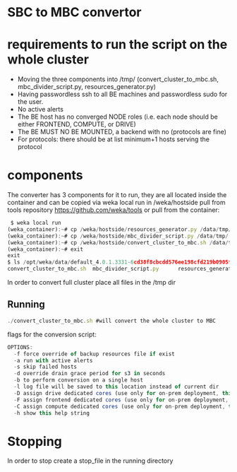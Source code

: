 # SBC to MBC convertor

# requirements to run the script on the whole cluster

- Moving the three components into /tmp/ (convert_cluster_to_mbc.sh, mbc_divider_script.py, resources_generator.py)
- Having passwordless ssh to all BE machines and passwordless sudo for the user.
- No active alerts
- The BE host has no converged NODE roles (i.e. each node should be either FRONTEND, COMPUTE, or DRIVE)
- The BE MUST NO BE MOUNTED, a backend with no (protocols are fine)
- For protocols: there should be at list minimum+1 hosts serving the protocol

# components

The converter has 3 components for it to run, they are all located inside the container and can be copied via weka local run in /weka/hostside
pull from tools repository https://github.com/weka/tools
or pull from the container:

```jsx
 $ weka local run
(weka_container):~# cp /weka/hostside/resources_generator.py /data/tmp/
(weka_container):~# cp /weka/hostside/mbc_divider_script.py /data/tmp/
(weka_container):~# cp /weka/hostside/convert_cluster_to_mbc.sh /data/tmp/
(weka_container):~# exit
exit
$ ls /opt/weka/data/default_4.0.1.3331-6cd38f8cbcdd576ee198cfd219b0905f/tmp/
convert_cluster_to_mbc.sh  mbc_divider_script.py      resources_generator.py/h
```

In order to convert full cluster place all files in the /tmp dir

## Running

```jsx
./convert_cluster_to_mbc.sh #will convert the whole cluster to MBC
```

flags for the conversion script:

```jsx
OPTIONS:
  -f force override of backup resources file if exist
  -a run with active alerts
  -s skip failed hosts
  -d override drain grace period for s3 in seconds
  -b to perform conversion on a single host
  -l log file will be saved to this location instead of current dir
  -D assign drive dedicated cores (use only for on-prem deployment, this will override pinned cores)
  -F assign frontend dedicated cores (use only for on-prem deployment, this will override pinned cores)
  -C assign compute dedicated cores (use only for on-prem deployment, this will override pinned cores)
  -h show this help string
```

# Stopping

In order to stop create a stop_file in the running directory